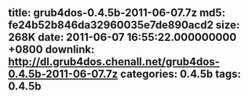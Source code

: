 title: grub4dos-0.4.5b-2011-06-07.7z
md5: fe24b52b846da32960035e7de890acd2
size: 268K
date: 2011-06-07 16:55:22.000000000 +0800
downlink: http://dl.grub4dos.chenall.net/grub4dos-0.4.5b-2011-06-07.7z
categories: 0.4.5b
tags: 0.4.5b
---

